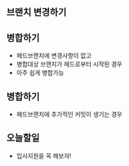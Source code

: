## 브랜치 변경하기 

## 병합하기 

- 헤드브랜치에 변경사항이 없고 
- 병합대상 브랜치가 헤드로부터 시작된 경우
- 아주 쉽게 병합가능

## 병합하기

- 헤드브랜치에 추가적인 커밋이 생기는 경우


## 오늘할일

- 입사지원을 꼭 해보자!
